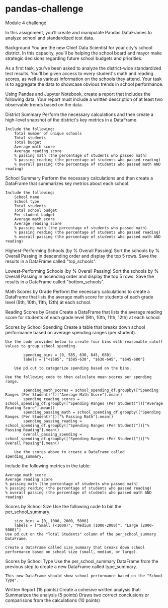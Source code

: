 # pandas-challenge
 Module 4 challenge

In this assignment, you’ll create and manipulate Pandas DataFrames to analyze school and standardized test data.

Background
You are the new Chief Data Scientist for your city's school district. In this capacity, you'll be helping the school board and mayor make strategic decisions regarding future school budgets and priorities.

As a first task, you've been asked to analyze the district-wide standardized test results. You'll be given access to every student's math and reading scores, as well as various information on the schools they attend. Your task is to aggregate the data to showcase obvious trends in school performance.

Using Pandas and Jupyter Notebook, create a report that includes the following data. Your report must include a written description of at least two observable trends based on the data.

District Summary
Perform the necessary calculations and then create a high-level snapshot of the district's key metrics in a DataFrame.

    Include the following:
        Total number of unique schools
        Total students
        Total budget
        Average math score
        Average reading score
        % passing math (the percentage of students who passed math)
        % passing reading (the percentage of students who passed reading)
        % overall passing (the percentage of students who passed math AND reading)

School Summary
Perform the necessary calculations and then create a DataFrame that summarizes key metrics about each school.

    Include the following:
        School name
        School type
        Total students
        Total school budget
        Per student budget
        Average math score
        Average reading score
        % passing math (the percentage of students who passed math)
        % passing reading (the percentage of students who passed reading)
        % overall passing (the percentage of students who passed math AND reading)

Highest-Performing Schools (by % Overall Passing)
    Sort the schools by % Overall Passing in descending order and display the top 5 rows.
    Save the results in a DataFrame called "top_schools".

Lowest-Performing Schools (by % Overall Passing)
    Sort the schools by % Overall Passing in ascending order and display the top 5 rows.
    Save the results in a DataFrame called "bottom_schools".

Math Scores by Grade
    Perform the necessary calculations to create a DataFrame that lists the average math score for students of each grade level (9th, 10th, 11th, 12th) at each school.

Reading Scores by Grade
    Create a DataFrame that lists the average reading score for students of each grade level (9th, 10th, 11th, 12th) at each school.

Scores by School Spending
    Create a table that breaks down school performance based on average spending ranges (per student).

    Use the code provided below to create four bins with reasonable cutoff values to group school spending.

            spending_bins = [0, 585, 630, 645, 680]
            labels = ["<$585", "$585-630", "$630-645", "$645-680"]
            
        Use pd.cut to categorize spending based on the bins.

    Use the following code to then calculate mean scores per spending range.

            spending_math_scores = school_spending_df.groupby(["Spending Ranges (Per Student)"])["Average Math Score"].mean()
            spending_reading_scores = school_spending_df.groupby(["Spending Ranges (Per Student)"])["Average Reading Score"].mean()
            spending_passing_math = school_spending_df.groupby(["Spending Ranges (Per Student)"])["% Passing Math"].mean()
            spending_passing_reading = school_spending_df.groupby(["Spending Ranges (Per Student)"])["% Passing Reading"].mean()
            overall_passing_spending = school_spending_df.groupby(["Spending Ranges (Per Student)"])["% Overall Passing"].mean()

        Use the scores above to create a DataFrame called spending_summary.

Include the following metrics in the table:

    Average math score
    Average reading score
    % passing math (the percentage of students who passed math)
    % passing reading (the percentage of students who passed reading)
    % overall passing (the percentage of students who passed math AND reading)

Scores by School Size
    Use the following code to bin the per_school_summary.

        size_bins = [0, 1000, 2000, 5000]
        labels = ["Small (<1000)", "Medium (1000-2000)", "Large (2000-5000)"]
    Use pd.cut on the "Total Students" column of the per_school_summary DataFrame.

    Create a DataFrame called size_summary that breaks down school performance based on school size (small, medium, or large).

Scores by School Type
    Use the per_school_summary DataFrame from the previous step to create a new DataFrame called type_summary.

    This new DataFrame should show school performance based on the "School Type".

Written Report (15 points)
Create a cohesive written analysis that:
    Summarizes the analysis (5 points)
    Draws two correct conclusions or comparisons from the calculations (10 points)

